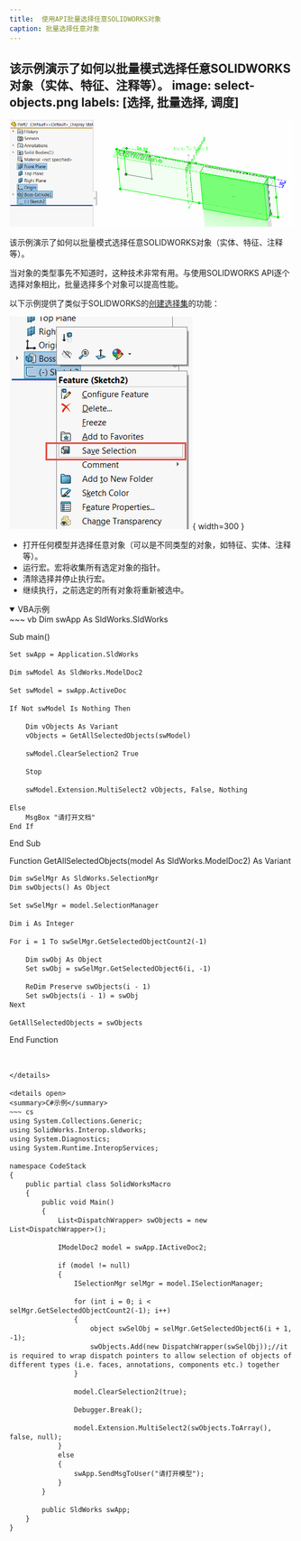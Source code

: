 ```yaml
---
title:  使用API批量选择任意SOLIDWORKS对象
caption: 批量选择任意对象
---
```

 该示例演示了如何以批量模式选择任意SOLIDWORKS对象（实体、特征、注释等）。
image: select-objects.png
labels: [选择, 批量选择, 调度]
---

![在图形区域中选择不同类型的对象](select-objects.png)

该示例演示了如何以批量模式选择任意SOLIDWORKS对象（实体、特征、注释等）。

当对象的类型事先不知道时，这种技术非常有用。与使用SOLIDWORKS API逐个选择对象相比，批量选择多个对象可以提高性能。

以下示例提供了类似于SOLIDWORKS的[创建选择集](https://help.solidworks.com/2015/english/whatsnew/t_creating_selection_sets.htm)的功能：

![创建选择集上下文菜单命令](create-selection-set.png){ width=300 }

* 打开任何模型并选择任意对象（可以是不同类型的对象，如特征、实体、注释等）。
* 运行宏。宏将收集所有选定对象的指针。
* 清除选择并停止执行宏。
* 继续执行，之前选定的所有对象将重新被选中。

<details open>
<summary>VBA示例</summary>
~~~ vb
Dim swApp As SldWorks.SldWorks

Sub main()

    Set swApp = Application.SldWorks
    
    Dim swModel As SldWorks.ModelDoc2

    Set swModel = swApp.ActiveDoc
    
    If Not swModel Is Nothing Then
        
        Dim vObjects As Variant
        vObjects = GetAllSelectedObjects(swModel)
        
        swModel.ClearSelection2 True
        
        Stop
        
        swModel.Extension.MultiSelect2 vObjects, False, Nothing
        
    Else
        MsgBox "请打开文档"
    End If
    
End Sub

Function GetAllSelectedObjects(model As SldWorks.ModelDoc2) As Variant
    
    Dim swSelMgr As SldWorks.SelectionMgr
    Dim swObjects() As Object
    
    Set swSelMgr = model.SelectionManager
    
    Dim i As Integer
    
    For i = 1 To swSelMgr.GetSelectedObjectCount2(-1)
        
        Dim swObj As Object
        Set swObj = swSelMgr.GetSelectedObject6(i, -1)
        
        ReDim Preserve swObjects(i - 1)
        Set swObjects(i - 1) = swObj
    Next
    
    GetAllSelectedObjects = swObjects
    
End Function
~~~


</details>

<details open>
<summary>C#示例</summary>
~~~ cs
using System.Collections.Generic;
using SolidWorks.Interop.sldworks;
using System.Diagnostics;
using System.Runtime.InteropServices;

namespace CodeStack
{
    public partial class SolidWorksMacro
    {
        public void Main()
        {
            List<DispatchWrapper> swObjects = new List<DispatchWrapper>();

            IModelDoc2 model = swApp.IActiveDoc2;

            if (model != null)
            {
                ISelectionMgr selMgr = model.ISelectionManager;

                for (int i = 0; i < selMgr.GetSelectedObjectCount2(-1); i++)
                {
                    object swSelObj = selMgr.GetSelectedObject6(i + 1, -1);
                    swObjects.Add(new DispatchWrapper(swSelObj));//it is required to wrap dispatch pointers to allow selection of objects of different types (i.e. faces, annotations, components etc.) together
                }

                model.ClearSelection2(true);

                Debugger.Break();

                model.Extension.MultiSelect2(swObjects.ToArray(), false, null);
            }
            else
            {
                swApp.SendMsgToUser("请打开模型");
            }
        }

        public SldWorks swApp;
    }
}


~~~


</details>